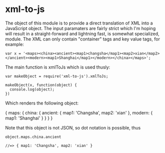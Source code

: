 xml-to-js
=========

The object of this module is to provide a direct translation of XML into a JavaScript object. The input paramaters are fairly strict which I'm hoping will result in a straight-forward and lightning fast, is somewhat specialized, module. The XML can only contain "container" tags and key value tags, for example:

    var x = '<maps><china><ancient><map1>changsha</map1><map2>xian</map2></ancient><modern><map1>Shanghai</map1></modern></china></maps>';

The main function is xmlToJs which is used thusly:

    var makeObject = require('xml-to-js').xmlToJs;

    makeObject(x, function(object) {
      console.log(object);
	})

Which renders the following object:

{ maps: { 
    china: { 
        ancient: { 
            map1: 'Changsha', 
            map2: 'xian'
            }, 
        modern: { 
            map1: 'Shanghai' 
            } 
        } 
      } 
    }

Note that this object is not JSON, so dot notation is possible, thus

    object.maps.china.ancient
    
    //=> { map1: 'Changsha', map2: 'xian' }

    
